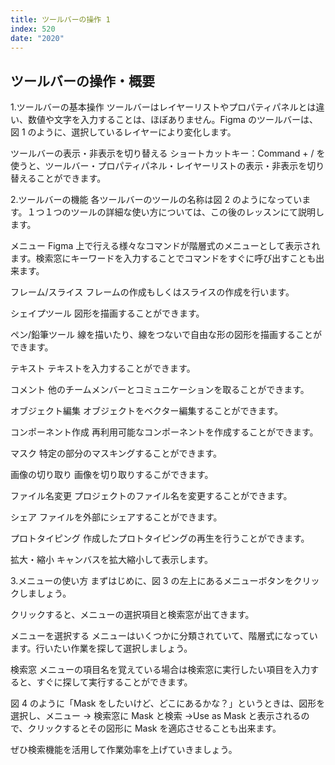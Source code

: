 ```yaml
---
title: ツールバーの操作 1
index: 520
date: "2020"
---
```


## ツールバーの操作・概要

1.ツールバーの基本操作
ツールバーはレイヤーリストやプロパティパネルとは違い、数値や文字を入力することは、ほぼありません。Figma のツールバーは、図 1 のように、選択しているレイヤーにより変化します。

ツールバーの表示・非表示を切り替える
ショートカットキー：Command + / を使うと、ツールバー・プロパティパネル・レイヤーリストの表示・非表示を切り替えることができます。

2.ツールバーの機能
各ツールバーのツールの名称は図 2 のようになっています。１つ１つのツールの詳細な使い方については、この後のレッスンにて説明します。

メニュー
Figma 上で行える様々なコマンドが階層式のメニューとして表示されます。検索窓にキーワードを入力することでコマンドをすぐに呼び出すことも出来ます。

フレーム/スライス
フレームの作成もしくはスライスの作成を行います。

シェイプツール
図形を描画することができます。

ペン/鉛筆ツール
線を描いたり、線をつないで自由な形の図形を描画することができます。

テキスト
テキストを入力することができます。

コメント
他のチームメンバーとコミュニケーションを取ることができます。

オブジェクト編集
オブジェクトをベクター編集することができます。

コンポーネント作成
再利用可能なコンポーネントを作成することができます。

マスク
特定の部分のマスキングすることができます。

画像の切り取り
画像を切り取りするこができます。

ファイル名変更
プロジェクトのファイル名を変更することができます。

シェア
ファイルを外部にシェアすることができます。

プロトタイピング
作成したプロトタイピングの再生を行うことができます。

拡大・縮小
キャンバスを拡大縮小して表示します。

3.メニューの使い方
まずはじめに、図 3 の左上にあるメニューボタンをクリックしましょう。

クリックすると、メニューの選択項目と検索窓が出てきます。

メニューを選択する
メニューはいくつかに分類されていて、階層式になっています。行いたい作業を探して選択しましょう。

検索窓
メニューの項目名を覚えている場合は検索窓に実行したい項目を入力すると、すぐに探して実行することができます。

図 4 のように「Mask をしたいけど、どこにあるかな？」というときは、図形を選択し、メニュー → 検索窓に Mask と検索 →Use as Mask と表示されるので、クリックするとその図形に Mask を適応させることも出来ます。

ぜひ検索機能を活用して作業効率を上げていきましょう。
